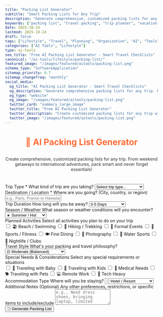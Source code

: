 ```yaml
---
title: "Packing List Generator"
subtitle: "Smart Packing Lists for Any Trip"
description: "Generate comprehensive, customized packing lists for any trip or adventure. Never forget essentials again with AI-powered packing list creation tailored to your destination, activities, and travel style."
keywords: ["packing list", "travel packing", "trip planner", "vacation checklist", "AI packing assistant", "travel essentials", "packing checklist", "travel planning", "luggage packing", "travel organizer"]
date: 2025-10-24
lastmod: 2025-10-24
draft: false
tags: ["Lifestyle", "Travel", "Planning", "Organization", "AI", "Tools"]
categories: ["AI Tools", "Lifestyle"]
type: ai-tools
seo_title: "Free AI Packing List Generator - Smart Travel Checklists"
canonical: "/ai-tools/lifestyle/packing-list/"
featured_image: "/images/featured/aitools/packing-list.png"
schema_type: "SoftwareApplication"
sitemap_priority: 0.7
sitemap_changefreq: "monthly"
social_media:
  og_title: "AI Packing List Generator - Smart Travel Checklists"
  og_description: "Generate comprehensive packing lists for any trip. Never forget essentials with AI-powered packing list creation."
  og_type: "website"
  og_image: "/images/featured/aitools/packing-list.png"
  twitter_card: "summary_large_image"
  twitter_title: "Free AI Packing List Generator"
  twitter_description: "Create customized packing lists for any trip with AI. Travel prepared and organized."
  twitter_image: "/images/featured/aitools/packing-list.png"
---
```


<link rel="stylesheet" href="/shared/styles/result-display.css">
<link rel="stylesheet" href="packing-list.css">

<h1 style="text-align: center; margin-bottom: 30px; color: #ff6b35;">🧳 AI Packing List Generator</h1>
<p style="text-align: center; margin-bottom: 40px; opacity: 0.9;">
Create comprehensive, customized packing lists for any trip. From weekend getaways to international adventures, pack smart and never forget essentials!
</p>

<form id="packingForm">
  <div class="form-row">
    <div class="form-group">
      <label for="tripType" class="tooltip">
        Trip Type *
        <span class="tooltiptext">What kind of trip are you taking?</span>
      </label>
      <select id="tripType" required>
        <option value="">Select trip type...</option>
        <option value="vacation">🏖️ Vacation / Holiday</option>
        <option value="business">💼 Business Trip</option>
        <option value="camping">⛺ Camping / Outdoor</option>
        <option value="backpacking">🎒 Backpacking / Hostel</option>
        <option value="cruise">🚢 Cruise</option>
        <option value="adventure">🧗 Adventure / Sports</option>
        <option value="weekend">🌟 Weekend Getaway</option>
        <option value="road-trip">🚗 Road Trip</option>
        <option value="international">✈️ International Travel</option>
      </select>
    </div>
    <div class="form-group">
      <label for="destination" class="tooltip">
        Destination / Location *
        <span class="tooltiptext">Where are you going? (City, country, or region)</span>
      </label>
      <input type="text" id="destination" placeholder="e.g., Paris, France or Hawaiian Islands" required>
    </div>
  </div>
  <div class="form-row">
    <div class="form-group">
      <label for="tripDuration" class="tooltip">
        Trip Duration
        <span class="tooltiptext">How long will you be away?</span>
      </label>
      <select id="tripDuration">
        <option value="1-2">1-2 Days</option>
        <option value="3-5" selected>3-5 Days</option>
        <option value="1-week">1 Week</option>
        <option value="2-weeks">2 Weeks</option>
        <option value="3-weeks">3 Weeks</option>
        <option value="month+">1 Month or More</option>
      </select>
    </div>
    <div class="form-group">
      <label for="season" class="tooltip">
        Season / Weather
        <span class="tooltiptext">What season or weather conditions will you encounter?</span>
      </label>
      <select id="season">
        <option value="summer">☀️ Summer / Hot</option>
        <option value="winter">❄️ Winter / Cold</option>
        <option value="spring">🌸 Spring / Mild</option>
        <option value="fall">🍂 Fall / Autumn</option>
        <option value="tropical">🌴 Tropical</option>
        <option value="mixed">🌦️ Mixed / Variable</option>
      </select>
    </div>
  </div>
  <div class="form-group">
    <label for="plannedActivities" class="tooltip">
      Planned Activities
      <span class="tooltiptext">Select all activities you plan to do on your trip</span>
    </label>
    <div class="checkbox-group">
      <div class="checkbox-row">
        <label class="checkbox-inline"><input type="checkbox" id="actBeach"> 🏖️ Beach / Swimming</label>
        <label class="checkbox-inline"><input type="checkbox" id="actHiking"> 🥾 Hiking / Trekking</label>
        <label class="checkbox-inline"><input type="checkbox" id="actFormal"> 👔 Formal Events</label>
        <label class="checkbox-inline"><input type="checkbox" id="actSports"> 🏃 Sports / Fitness</label>
        <label class="checkbox-inline"><input type="checkbox" id="actDining"> 🍽️ Fine Dining</label>
        <label class="checkbox-inline"><input type="checkbox" id="actPhotography"> 📸 Photography</label>
        <label class="checkbox-inline"><input type="checkbox" id="actWater"> 🌊 Water Sports</label>
        <label class="checkbox-inline"><input type="checkbox" id="actNightlife"> 🌃 Nightlife / Clubs</label>
      </div>
    </div>
  </div>
  <div class="form-group">
    <label for="travelStyle" class="tooltip">
      Travel Style
      <span class="tooltiptext">What's your packing and travel philosophy?</span>
    </label>
    <select id="travelStyle">
      <option value="minimalist">🎯 Minimalist (Pack Light)</option>
      <option value="moderate" selected>⚖️ Moderate (Balanced)</option>
      <option value="prepared">🧰 Fully Prepared (Everything)</option>
    </select>
  </div>
  <div class="form-group">
    <label for="specialNeeds" class="tooltip">
      Special Needs & Considerations
      <span class="tooltiptext">Select any special requirements or situations</span>
    </label>
    <div class="checkbox-group">
      <div class="checkbox-row">
        <label class="checkbox-inline"><input type="checkbox" id="needBaby"> 👶 Traveling with Baby</label>
        <label class="checkbox-inline"><input type="checkbox" id="needKids"> 🧒 Traveling with Kids</label>
        <label class="checkbox-inline"><input type="checkbox" id="needMedical"> 💊 Medical Needs</label>
        <label class="checkbox-inline"><input type="checkbox" id="needPets"> 🐕 Traveling with Pets</label>
        <label class="checkbox-inline"><input type="checkbox" id="needWork"> 💻 Remote Work</label>
        <label class="checkbox-inline"><input type="checkbox" id="needElectronics"> 🔌 Tech Heavy</label>
      </div>
    </div>
  </div>
  <div class="form-group">
    <label for="accommodationType" class="tooltip">
      Accommodation Type
      <span class="tooltiptext">Where will you be staying?</span>
    </label>
    <select id="accommodationType">
      <option value="hotel">🏨 Hotel / Resort</option>
      <option value="airbnb">🏠 Airbnb / Rental</option>
      <option value="hostel">🎒 Hostel</option>
      <option value="camping">⛺ Camping</option>
      <option value="family">👨‍👩‍👧‍👦 Family / Friends</option>
      <option value="multiple">🔀 Multiple Types</option>
    </select>
  </div>
  <div class="form-group">
    <label for="additionalNotes" class="tooltip">
      Additional Notes (Optional)
      <span class="tooltiptext">Any other preferences, restrictions, or specific items to include/exclude</span>
    </label>
    <textarea id="additionalNotes" rows="3" placeholder="e.g., Need dress shoes, bringing laptop, limited luggage space, etc."></textarea>
  </div>
  <button type="button" class="btn-primary" onclick="generatePackingList()">🎒 Generate Packing List</button>
</form>
<div class="loading" id="loadingDiv" style="display: none;">
  <div class="loading-spinner"></div>
  <p>Creating your personalized packing list...</p>
</div>
<div id="errorDiv" style="display: none;"></div>
<div id="resultDiv" style="display: none;">
  <h3 style="color: #ff6b35; margin-bottom: 20px;">📋 Your Packing List</h3>
  <div id="resultContent"></div>
  <div class="result-actions">
    <button class="btn-copy" onclick="copyResult(event)">
      📋 Copy to Clipboard
    </button>
    <button class="btn-download" onclick="downloadResult('markdown')">
      📄 Download Markdown
    </button>
    <button class="btn-download" onclick="downloadResult('html')">
      🌐 Download HTML
    </button>
  </div>
</div>
<script src="packing-list.js"></script>
